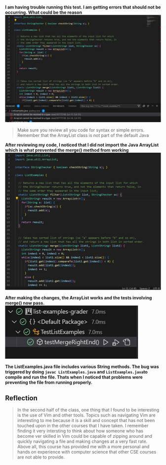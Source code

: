**I am having trouble running this test. I am getting errors that should not be occurring. What could be the reason**
![Image](ErrorlabR5.png)

> Make sure you review all you code for syntax or simple errors. Remember that the ArrayList class is not part of the default Java 

**After reviewing my code, I noticed that I did not import the Java ArrayList which is what prevented the merge() method from working**
![Image](ListExamples.png)

**After making the changes, the ArrayList works and the tests involving merge() now pass.**
![Image](testsLab7.png)

**The ListExamples.java file includes various String methods. The bug was triggered by doing `javac ListExamples.java` and `ListExamples.java`to compile and run the file. Thats when I noticed that problems were preventing the file from running properly.**

## Reflection
> In the second half of the class, one thing that I found to be interesting is the use of Vim and other tools. Topics such as navigating Vim are interesting to me because it is a skill and concept that has not been touched upon in the other courses that I have taken. I remember finding it very intersting to think about how someone who has become ver skilled in Vim could be capable of zipping around and quickly navigating a file and making changes at a very fast rate. Above all, this course has provided me with a more personal and hands on experience with computer science that other CSE courses are not able to provide. 


